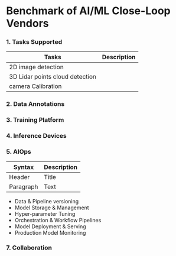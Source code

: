 # Benchmark of AI/ML Close-Loop Vendors





### 1. Tasks Supported

| Tasks                             | Description |
| -----------                       | ----------- |
| 2D image detection                |        |
| 3D Lidar points cloud detection   |         |
| camera Calibration                |           |


### 2. Data Annotations




### 3. Training Platform




### 4. Inference Devices


### 5. AIOps 

| Syntax      | Description |
| ----------- | ----------- |
| Header      | Title       |
| Paragraph   | Text        |


- Data & Pipeline versioning
- Model Storage & Management 
- Hyper-parameter Tuning
- Orchestration & Workflow Pipelines
- Model Deployment & Serving
- Production Model Monitoring


### 7. Collaboration 
